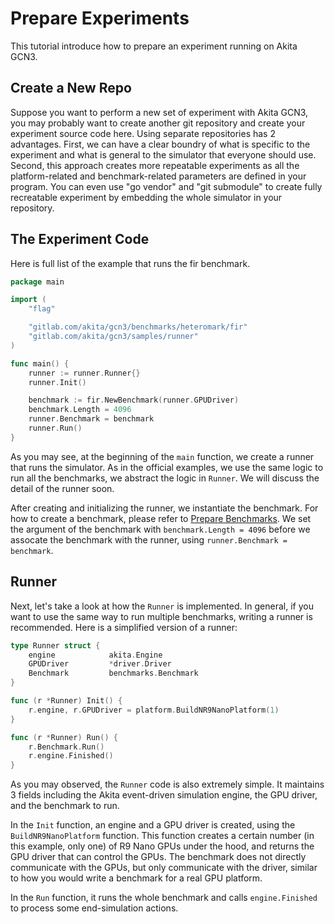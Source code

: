 # Prepare Experiments

This tutorial introduce how to prepare an experiment running on Akita GCN3.

## Create a New Repo

Suppose you want to perform a new set of experiment with Akita GCN3, you may probably want to create another git repository and create your experiment source code here. Using separate repositories has 2 advantages. First, we can have a clear boundry of what is specific to the experiment and what is general to the simulator that everyone should use. Second, this approach creates more repeatable experiments as all the platform-related and benchmark-related parameters are defined in your program. You can even use "go vendor" and "git submodule" to create fully recreatable experiment by embedding the whole simulator in your repository.

## The Experiment Code

Here is full list of the example that runs the fir benchmark.

```go
package main

import (
    "flag"

    "gitlab.com/akita/gcn3/benchmarks/heteromark/fir"
    "gitlab.com/akita/gcn3/samples/runner"
)

func main() {
    runner := runner.Runner{}
    runner.Init()

    benchmark := fir.NewBenchmark(runner.GPUDriver)
    benchmark.Length = 4096
    runner.Benchmark = benchmark
    runner.Run()
}

```

As you may see, at the beginning of the `main` function, we create a runner that runs the simulator. As in the official examples, we use the same logic to run all the benchmarks, we abstract the logic in `Runner`. We will discuss the detail of the runner soon.

After creating and initializing the runner, we instantiate the benchmark. For how to create a benchmark, please refer to [Prepare Benchmarks](./create_benchmarks.md). We set the argument of the benchmark with `benchmark.Length = 4096` before we assocate the benchmark with the runner, using `runner.Benchmark = benchmark`.

## Runner

Next, let's take a look at how the `Runner` is implemented. In general, if you want to use the same way to run multiple benchmarks, writing a runner is recommended. Here is a simplified version of a runner:

```go
type Runner struct {
    engine            akita.Engine
    GPUDriver         *driver.Driver
    Benchmark         benchmarks.Benchmark
}

func (r *Runner) Init() {
    r.engine, r.GPUDriver = platform.BuildNR9NanoPlatform(1)
}

func (r *Runner) Run() {
    r.Benchmark.Run()
    r.engine.Finished()
}
```

As you may observed, the `Runner` code is also extremely simple. It maintains 3 fields including the Akita event-driven simulation engine, the GPU driver, and the benchmark to run.

In the `Init` function, an engine and a GPU driver is created, using the `BuildNR9NanoPlatform` function. This function creates a certain number (in this example, only one) of R9 Nano GPUs under the hood, and returns the GPU driver that can control the GPUs. The benchmark does not directly communicate with the GPUs, but only communicate with the driver, similar to how you would write a benchmark for a real GPU platform.

In the `Run` function, it runs the whole benchmark and calls `engine.Finished` to process some end-simulation actions.